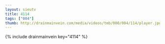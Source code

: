 ```yaml
--- 
layout: sieutv
title: 4114
tags: ["004"]
thumb: http://drainmainvein.com/media/videos/tmb/000/004/114/player.jpg
---
```

{% include drainmainvein key="4114" %} 
